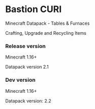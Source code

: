 # Bastion CURI

Minecraft Datapack - Tables & Furnaces

Crafting, Upgrade and Recycling Items


### Release version
Minecraft 1.16+

Datapack version 2.1


### Dev version
Minecraft 1.16+

Datapack version: 2.2
